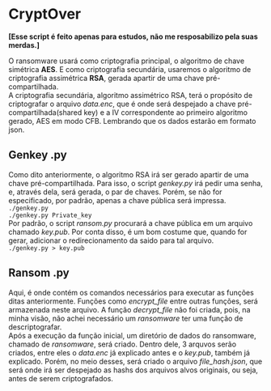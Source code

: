 # CryptOver
**[Esse script é feito apenas para estudos, não me resposabilizo pela suas merdas.]**

O ransomware usará como criptografia principal, o algoritmo de chave simétrica **AES**. E como criptografia secundária, usaremos o algoritmo de criptografia assimétrica **RSA**, gerada apartir de uma chave pré-compartilhada. <br>
  A criptografia secundária, algoritmo assimétrico RSA, terá o propósito de criptografar o arquivo *data.enc*, que é onde será despejado a chave pré-compartilhada(shared key) e a IV correspondente ao primeiro algoritmo gerado, AES em modo CFB. Lembrando que os dados estarão em formato json.
## Genkey .py
Como dito anteriormente, o algoritmo RSA irá ser gerado apartir de uma chave pré-compartilhada. Para isso, o script *genkey.py* irá pedir uma senha, e, através dela, será gerada, o par de chaves. Porém, se não for especificado, por padrão, apenas a chave pública será impressa. <br>
`./genkey.py `<br>
`./genkey.py Private_key `<br>
Por padrão, o script *ransom.py* procurará a chave pública em um arquivo chamado *key.pub*. Por conta disso, é um bom costume que, quando for gerar, adicionar o redirecionamento da saido para tal arquivo.<br>
`./genkey.py > key.pub ` 

## Ransom .py
Aqui, é onde contém os comandos necessários para executar as funções ditas anteriormente. Funções como *encrypt_file* entre outras funções, será armazenada neste arquivo. A função *decrypt_file* não foi criada, pois, na minha visão, não achei necessário um *ransomware* ter uma função de descriptografar.<br>
Após a execução da função inicial, um diretório de dados do ransomware, chamado de *ransomware*,  será criado. Dentro dele, 3 arquvos serão criados, entre eles o *data.enc* já explicado antes e o *key.pub*, também já explicado. Porém, no meio desses, será criado o arquivo *file_hash.json*, que será onde irá ser despejado as hashs dos arquivos alvos originais, ou seja, antes de serem criptografados. 
